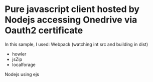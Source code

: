 # Pure javascript client hosted by Nodejs accessing Onedrive via Oauth2 certificate

In this sample, I used:
Webpack (watching int src and building in dist)
- howler
- jsZip
- localforage

Nodejs using ejs


